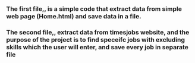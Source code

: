 
### The first file,, is a simple code that extract data from simple web page (Home.html) and save data in a file.
### The second file,, extract data from timesjobs website, and the purpose of the project is to find speceifc jobs with excluding skills which the user will enter, and save every job in separate file


